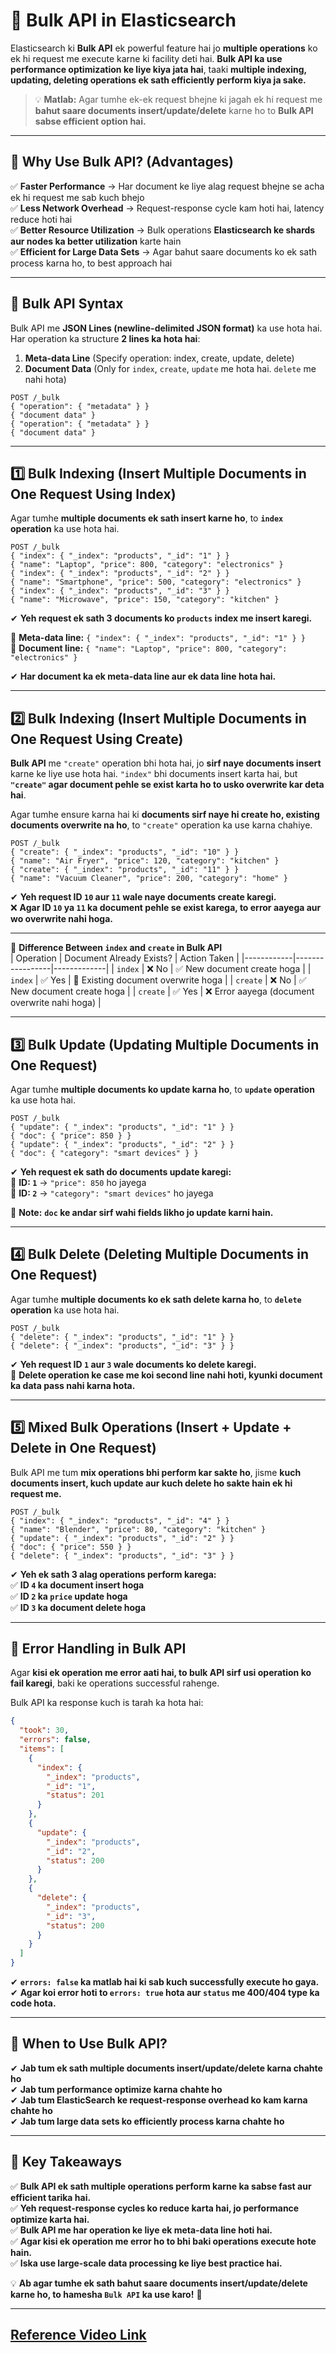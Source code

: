 # **🔹 Bulk API in Elasticsearch**  

Elasticsearch ki **Bulk API** ek powerful feature hai jo **multiple operations** ko ek hi request me execute karne ki facility deti hai. **Bulk API ka use performance optimization ke liye kiya jata hai**, taaki **multiple indexing, updating, deleting operations ek sath efficiently perform kiya ja sake.**  

> 💡 **Matlab:** Agar tumhe ek-ek request bhejne ki jagah ek hi request me **bahut saare documents insert/update/delete** karne ho to **Bulk API sabse efficient option hai.**  

---

## **🔹 Why Use Bulk API? (Advantages)**
✅ **Faster Performance** → Har document ke liye alag request bhejne se acha ek hi request me sab kuch bhejo  
✅ **Less Network Overhead** → Request-response cycle kam hoti hai, latency reduce hoti hai  
✅ **Better Resource Utilization** → Bulk operations **Elasticsearch ke shards aur nodes ka better utilization** karte hain  
✅ **Efficient for Large Data Sets** → Agar bahut saare documents ko ek sath process karna ho, to best approach hai  

---

## **🔹 Bulk API Syntax**
Bulk API me **JSON Lines (newline-delimited JSON format)** ka use hota hai. Har operation ka structure **2 lines ka hota hai**:

1. **Meta-data Line** (Specify operation: index, create, update, delete)  
2. **Document Data** (Only for `index`, `create`, `update` me hota hai. `delete` me nahi hota)  

```http
POST /_bulk
{ "operation": { "metadata" } }
{ "document data" }
{ "operation": { "metadata" } }
{ "document data" }
```
---

## **1️⃣ Bulk Indexing (Insert Multiple Documents in One Request Using Index)**  
Agar tumhe **multiple documents ek sath insert karne ho**, to **`index` operation** ka use hota hai.  

```http
POST /_bulk
{ "index": { "_index": "products", "_id": "1" } }
{ "name": "Laptop", "price": 800, "category": "electronics" }
{ "index": { "_index": "products", "_id": "2" } }
{ "name": "Smartphone", "price": 500, "category": "electronics" }
{ "index": { "_index": "products", "_id": "3" } }
{ "name": "Microwave", "price": 150, "category": "kitchen" }
```

✔ **Yeh request ek sath 3 documents ko `products` index me insert karegi.**  

📌 **Meta-data line:** `{ "index": { "_index": "products", "_id": "1" } }`  
📌 **Document line:** `{ "name": "Laptop", "price": 800, "category": "electronics" }`  

✔ **Har document ka ek meta-data line aur ek data line hota hai.**  

---

## **2️⃣ Bulk Indexing (Insert Multiple Documents in One Request Using Create)**  

**Bulk API** me `"create"` operation bhi hota hai, jo **sirf naye documents insert** karne ke liye use hota hai. `"index"` bhi documents insert karta hai, but **`"create"` agar document pehle se exist karta ho to usko overwrite kar deta hai**.  

Agar tumhe ensure karna hai ki **documents sirf naye hi create ho, existing documents overwrite na ho**, to `"create"` operation ka use karna chahiye.  

```http
POST /_bulk
{ "create": { "_index": "products", "_id": "10" } }
{ "name": "Air Fryer", "price": 120, "category": "kitchen" }
{ "create": { "_index": "products", "_id": "11" } }
{ "name": "Vacuum Cleaner", "price": 200, "category": "home" }
```

✔ **Yeh request ID `10` aur `11` wale naye documents create karegi.**  
❌ **Agar ID `10` ya `11` ka document pehle se exist karega, to error aayega aur wo overwrite nahi hoga.**  

---

🚀 **Difference Between `index` and `create` in Bulk API**  
| Operation  | Document Already Exists? | Action Taken |
|------------|-----------------|-------------|
| `index`    | ❌ No           | ✅ New document create hoga |
| `index`    | ✅ Yes          | 🔄 Existing document overwrite hoga |
| `create`   | ❌ No           | ✅ New document create hoga |
| `create`   | ✅ Yes          | ❌ Error aayega (document overwrite nahi hoga) |

---

## **3️⃣ Bulk Update (Updating Multiple Documents in One Request)**
Agar tumhe **multiple documents ko update karna ho**, to **`update` operation** ka use hota hai.

```http
POST /_bulk
{ "update": { "_index": "products", "_id": "1" } }
{ "doc": { "price": 850 } }
{ "update": { "_index": "products", "_id": "2" } }
{ "doc": { "category": "smart devices" } }
```

✔ **Yeh request ek sath do documents update karegi:**  
🔹 **ID: `1`** → `"price": 850` ho jayega  
🔹 **ID: `2`** → `"category": "smart devices"` ho jayega  

📌 **Note:** **`doc` ke andar sirf wahi fields likho jo update karni hain.**  

---

## **4️⃣ Bulk Delete (Deleting Multiple Documents in One Request)**
Agar tumhe **multiple documents ko ek sath delete karna ho**, to **`delete` operation** ka use hota hai.

```http
POST /_bulk
{ "delete": { "_index": "products", "_id": "1" } }
{ "delete": { "_index": "products", "_id": "3" } }
```

✔ **Yeh request ID `1` aur `3` wale documents ko delete karegi.**  
📌 **Delete operation ke case me koi second line nahi hoti, kyunki document ka data pass nahi karna hota.**  

---

## **5️⃣ Mixed Bulk Operations (Insert + Update + Delete in One Request)**
Bulk API me tum **mix operations bhi perform kar sakte ho**, jisme **kuch documents insert, kuch update aur kuch delete ho sakte hain ek hi request me.**  

```http
POST /_bulk
{ "index": { "_index": "products", "_id": "4" } }
{ "name": "Blender", "price": 80, "category": "kitchen" }
{ "update": { "_index": "products", "_id": "2" } }
{ "doc": { "price": 550 } }
{ "delete": { "_index": "products", "_id": "3" } }
```

✔ **Yeh ek sath 3 alag operations perform karega:**  
✅ **ID `4` ka document insert hoga**  
✅ **ID `2` ka `price` update hoga**  
✅ **ID `3` ka document delete hoga**  

---

## **🔹 Error Handling in Bulk API**
Agar **kisi ek operation me error aati hai, to bulk API sirf usi operation ko fail karegi**, baki ke operations successful rahenge.  

Bulk API ka response kuch is tarah ka hota hai:  

```json
{
  "took": 30,
  "errors": false,
  "items": [
    {
      "index": {
        "_index": "products",
        "_id": "1",
        "status": 201
      }
    },
    {
      "update": {
        "_index": "products",
        "_id": "2",
        "status": 200
      }
    },
    {
      "delete": {
        "_index": "products",
        "_id": "3",
        "status": 200
      }
    }
  ]
}
```

✔ **`errors: false` ka matlab hai ki sab kuch successfully execute ho gaya.**  
✔ **Agar koi error hoti to `errors: true` hota aur `status` me 400/404 type ka code hota.**  

---

## **🔹 When to Use Bulk API?**
✔ **Jab tum ek sath multiple documents insert/update/delete karna chahte ho**  
✔ **Jab tum performance optimize karna chahte ho**  
✔ **Jab tum ElasticSearch ke request-response overhead ko kam karna chahte ho**  
✔ **Jab tum large data sets ko efficiently process karna chahte ho**  

---

## **🔹 Key Takeaways**
✅ **Bulk API ek sath multiple operations perform karne ka sabse fast aur efficient tarika hai.**  
✅ **Yeh request-response cycles ko reduce karta hai, jo performance optimize karta hai.**  
✅ **Bulk API me har operation ke liye ek meta-data line hoti hai.**  
✅ **Agar kisi ek operation me error ho to bhi baki operations execute hote hain.**  
✅ **Iska use large-scale data processing ke liye best practice hai.**  

💡 **Ab agar tumhe ek sath bahut saare documents insert/update/delete karne ho, to hamesha `Bulk API` ka use karo!** 🚀

---
[Reference Video Link](https://youtu.be/SKY_oYz6628?si=HjIM4-e6rIQFI0Dy)
---
